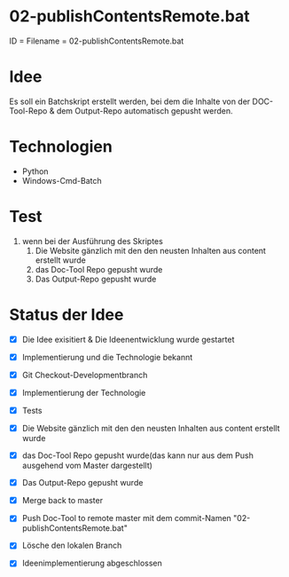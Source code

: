 <h1>02-publishContentsRemote.bat</h1>
ID = Filename = 02-publishContentsRemote.bat

# Idee
Es soll ein Batchskript erstellt werden, bei dem die Inhalte von der DOC-Tool-Repo & dem Output-Repo automatisch gepusht werden.

# Technologien
- Python
- Windows-Cmd-Batch

# Test
1) wenn bei der Ausführung des Skriptes
   1) Die Website gänzlich mit den den neusten Inhalten aus content erstellt wurde
   2) das Doc-Tool Repo gepusht wurde
   3) Das Output-Repo gepusht wurde


# Status der Idee

- [x]  Die Idee exisitiert & Die Ideenentwicklung wurde gestartet
- [x]  Implementierung und die Technologie bekannt
- [x]  Git Checkout-Developmentbranch 
- [x]  Implementierung der Technologie
- [x]  Tests
  - [x]  Die Website gänzlich mit den den neusten Inhalten aus content erstellt wurde
  - [x] das Doc-Tool Repo gepusht wurde(das kann nur aus dem Push ausgehend vom Master dargestellt)
  - [X] Das Output-Repo gepusht wurde
- [x]  Merge back to master
- [x]  Push Doc-Tool to remote master mit dem commit-Namen "02-publishContentsRemote.bat"
- [x]  Lösche den lokalen Branch 
- [x]  Ideenimplementierung abgeschlossen


